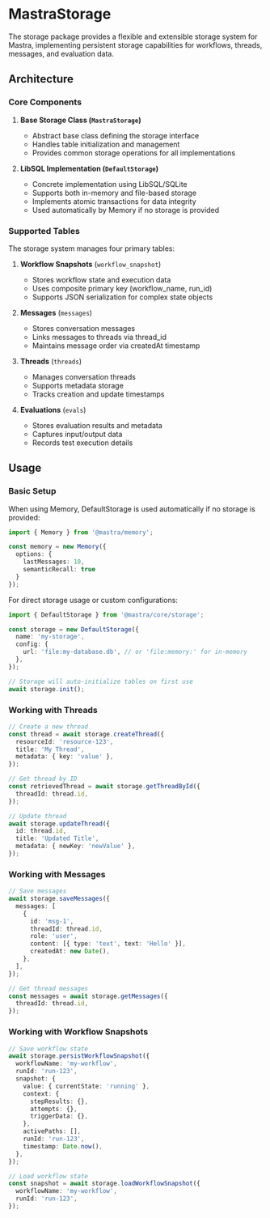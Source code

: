# MastraStorage

The storage package provides a flexible and extensible storage system for Mastra, implementing persistent storage capabilities for workflows, threads, messages, and evaluation data.

## Architecture

### Core Components

1. **Base Storage Class (`MastraStorage`)**

   - Abstract base class defining the storage interface
   - Handles table initialization and management
   - Provides common storage operations for all implementations

2. **LibSQL Implementation (`DefaultStorage`)**
   - Concrete implementation using LibSQL/SQLite
   - Supports both in-memory and file-based storage
   - Implements atomic transactions for data integrity
   - Used automatically by Memory if no storage is provided

### Supported Tables

The storage system manages four primary tables:

1. **Workflow Snapshots** (`workflow_snapshot`)

   - Stores workflow state and execution data
   - Uses composite primary key (workflow_name, run_id)
   - Supports JSON serialization for complex state objects

2. **Messages** (`messages`)

   - Stores conversation messages
   - Links messages to threads via thread_id
   - Maintains message order via createdAt timestamp

3. **Threads** (`threads`)

   - Manages conversation threads
   - Supports metadata storage
   - Tracks creation and update timestamps

4. **Evaluations** (`evals`)
   - Stores evaluation results and metadata
   - Captures input/output data
   - Records test execution details

## Usage

### Basic Setup

When using Memory, DefaultStorage is used automatically if no storage is provided:

```typescript
import { Memory } from '@mastra/memory';

const memory = new Memory({
  options: {
    lastMessages: 10,
    semanticRecall: true
  }
});
```

For direct storage usage or custom configurations:

```typescript
import { DefaultStorage } from '@mastra/core/storage';

const storage = new DefaultStorage({
  name: 'my-storage',
  config: {
    url: 'file:my-database.db', // or 'file:memory:' for in-memory
  },
});

// Storage will auto-initialize tables on first use
await storage.init();
```

### Working with Threads

```typescript
// Create a new thread
const thread = await storage.createThread({
  resourceId: 'resource-123',
  title: 'My Thread',
  metadata: { key: 'value' },
});

// Get thread by ID
const retrievedThread = await storage.getThreadById({
  threadId: thread.id,
});

// Update thread
await storage.updateThread({
  id: thread.id,
  title: 'Updated Title',
  metadata: { newKey: 'newValue' },
});
```

### Working with Messages

```typescript
// Save messages
await storage.saveMessages({
  messages: [
    {
      id: 'msg-1',
      threadId: thread.id,
      role: 'user',
      content: [{ type: 'text', text: 'Hello' }],
      createdAt: new Date(),
    },
  ],
});

// Get thread messages
const messages = await storage.getMessages({
  threadId: thread.id,
});
```

### Working with Workflow Snapshots

```typescript
// Save workflow state
await storage.persistWorkflowSnapshot({
  workflowName: 'my-workflow',
  runId: 'run-123',
  snapshot: {
    value: { currentState: 'running' },
    context: {
      stepResults: {},
      attempts: {},
      triggerData: {},
    },
    activePaths: [],
    runId: 'run-123',
    timestamp: Date.now(),
  },
});

// Load workflow state
const snapshot = await storage.loadWorkflowSnapshot({
  workflowName: 'my-workflow',
  runId: 'run-123',
});
```
